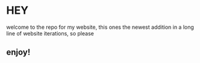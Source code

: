 # HEY

welcome to the repo for my website, this ones the newest addition in a long line of website iterations, so please

## enjoy!